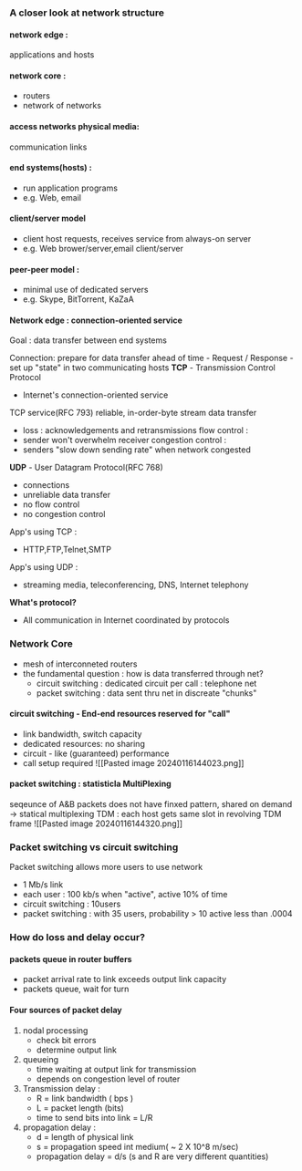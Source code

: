 ### A closer look at network structure
#### network edge :
applications and hosts

#### network core :
- routers
- network of networks

#### access networks physical media:
communication links

#### end systems(hosts) :
- run application programs
- e.g. Web, email
#### client/server model
- client host requests, receives service from always-on server
- e.g. Web brower/server,email client/server

#### peer-peer model :
- minimal use of dedicated servers
- e.g. Skype, BitTorrent, KaZaA

#### Network edge : connection-oriented service
Goal : data transfer between end systems

Connection: prepare for data transfer ahead of time
	- Request / Response
	- set up "state" in two communicating hosts
**TCP** - Transmission Control Protocol
- Internet's connection-oriented service

TCP service(RFC 793)
reliable, in-order-byte stream data transfer
- loss : acknowledgements and retransmissions
flow control :
- sender won't overwhelm receiver
congestion control :
- senders "slow down sending rate" when network congested

**UDP** - User Datagram Protocol(RFC 768)
- connections
- unreliable data transfer
- no flow control
- no congestion control

App's using TCP :
- HTTP,FTP,Telnet,SMTP

App's using UDP :
- streaming media, teleconferencing, DNS, Internet telephony


**What's protocol?**
- All communication in Internet coordinated by protocols



### Network Core
- mesh of interconneted routers
- the fundamental question : how is data transferred through net?
	- circuit switching : dedicated circuit per call : telephone net
	- packet switching : data sent thru net in discreate "chunks"

#### circuit switching -  End-end resources reserved for "call"
- link bandwidth, switch capacity
- dedicated resources: no sharing
- circuit - like (guaranteed) performance
- call setup required
![[Pasted image 20240116144023.png]]
#### packet switching : statisticla MultiPlexing
seqeunce of A&B packets does not have finxed pattern, shared on demand -> statical multiplexing
TDM : each host gets same slot in revolving TDM frame
![[Pasted image 20240116144320.png]]


### Packet switching vs circuit switching
Packet switching allows more users to use network

- 1 Mb/s link
- each user : 100 kb/s when "active", active 10% of time
- circuit switching : 10users
- packet switching : with 35 users, probability > 10 active less than .0004

### How do loss and delay occur?
#### packets queue in router buffers
- packet arrival rate to link exceeds output link capacity
- packets queue, wait for turn

#### Four sources of packet delay
1. nodal processing
	- check bit errors
	- determine output link
2. queueing
	- time waiting at output link for transmission
	- depends on congestion level of router
3. Transmission delay :
	- R = link bandwidth ( bps )
	- L = packet length (bits)
	- time to send bits into link = L/R
4. propagation delay :
	- d = length of physical link
	- s = propagation speed int medium( ~ 2 X 10^8 m/sec)
	- propagation delay = d/s
		(s and R are very different quantities)
